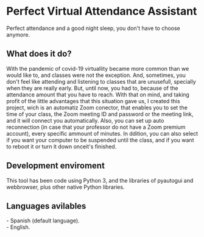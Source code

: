 # Perfect Virtual Attendance Assistant
Perfect attendance and a good night sleep, you don't have to choose anymore.

<h2> What does it do? </h2>
With the pandemic of covid-19 virtuallity became more common than we would like to, and classes were not the exception. And, sometimes, you don't feel like attending and listening to classes that are unusefull, specially when they are really early. But, until now, you had to, because of the attendance amount that you have to reach. With that on mind, and taking profit of the little advantages that this situation gave us, I created this project, wich is an automatiz Zoom conector, that enables you to set the time of your class, the Zoom meeting ID and password or the meeting link, and it will connect you automatically. Also, you can set up auto reconnection (in case that your professor do not have a Zoom premium account), every specific ammount of minutes. In ddition, you can also select if you want your computer to be suspended until the class, and if you want to reboot it or turn it down onceit's finished.

<h2> Development enviroment </h2>
This tool has been code using Python 3, and the libraries of pyautogui and webbrowser, plus other native Python libraries. 

<h2> Languages avilables </h2>
- Spanish (default language). <br>
- English.

